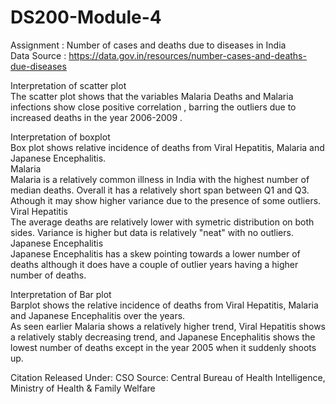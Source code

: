 # DS200-Module-4
Assignment : Number of cases and deaths due to diseases in India\
Data Source : https://data.gov.in/resources/number-cases-and-deaths-due-diseases


Interpretation of scatter plot\
The scatter plot shows that the variables Malaria Deaths and Malaria infections show close positive correlation , barring the outliers due to increased deaths in the year 2006-2009 .

Interpretation of boxplot\
Box plot shows relative incidence of deaths from Viral Hepatitis, Malaria and Japanese Encephalitis.\
Malaria\
Malaria is a relatively common illness in India with the highest number of median deaths. Overall it has a relatively short span between Q1 and Q3. Athough it may show higher variance due to the presence of some outliers.\
Viral Hepatitis\
The average deaths are relatively lower with symetric distribution on both sides. Variance is higher but data is relatively "neat" with no outliers.\
Japanese Encephalitis\
Japanese Encephalitis has a skew pointing towards a lower number of deaths although it does have a couple of outlier years having a higher number of deaths.

Interpretation of Bar plot\
Barplot shows the relative incidence of deaths from Viral Hepatitis, Malaria and Japanese Encephalitis over the years.\
As seen earlier Malaria shows a relatively higher trend, Viral Hepatitis shows a relatively stably decreasing trend, and Japanese Encephalitis shows the lowest number of deaths except in the year 2005 when it suddenly shoots up.

Citation Released Under: CSO Source: Central Bureau of Health Intelligence, Ministry of Health & Family Welfare
